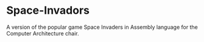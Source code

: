 # Space-Invadors
A version of the popular game Space Invaders in Assembly language for the Computer Architecture chair.
